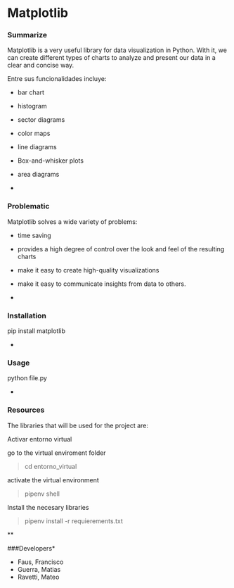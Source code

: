 # Matplotlib

### Summarize

Matplotlib is a very useful library for data visualization in Python. With it, we can create different types of charts to analyze and present our data in a clear and concise way.

Entre sus funcionalidades incluye:

* bar chart
* histogram
* sector diagrams
* color maps
* line diagrams
* Box-and-whisker plots
* area diagrams

*
### Problematic
Matplotlib solves a wide variety of problems: 

* time saving 
* provides a high degree of control over the look and feel of the resulting charts
* make it easy to create high-quality visualizations
* make it easy to communicate insights from data to others.

*
### Installation


pip install matplotlib 

*
### Usage
python file.py

*
### Resources

The libraries that will be used for the project are:



Activar entorno virtual

go to the virtual enviroment folder
>cd entorno_virtual

activate the virtual environment
>pipenv shell

Install the necesary libraries
>pipenv install -r requierements.txt

**

###Developers*

* Faus, Francisco
* Guerra, Matias
* Ravetti, Mateo

